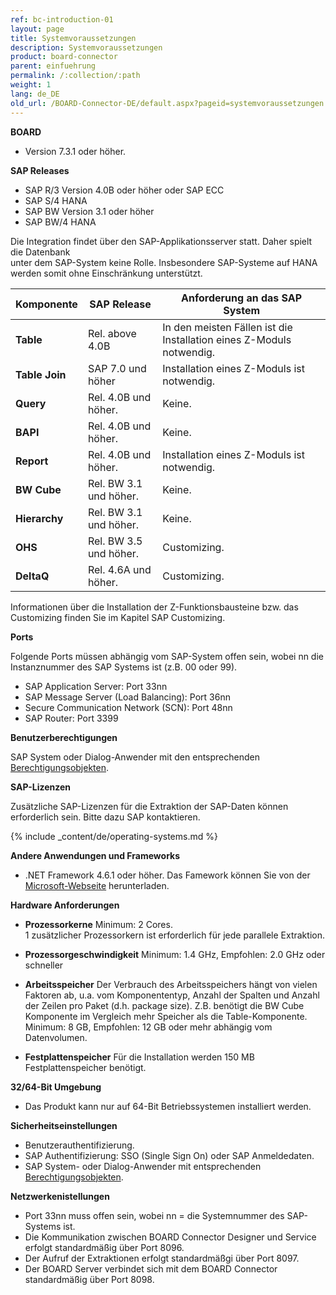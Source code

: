 ```yaml
---
ref: bc-introduction-01
layout: page
title: Systemvoraussetzungen
description: Systemvoraussetzungen
product: board-connector
parent: einfuehrung
permalink: /:collection/:path
weight: 1
lang: de_DE
old_url: /BOARD-Connector-DE/default.aspx?pageid=systemvoraussetzungen
---
```


**BOARD**
 	
- Version 7.3.1 oder höher.

**SAP Releases**
 	
- SAP R/3 Version 4.0B oder höher oder SAP ECC
- SAP S/4 HANA
- SAP BW Version 3.1 oder höher
- SAP BW/4 HANA

Die Integration findet über den SAP-Applikationsserver statt. Daher spielt die Datenbank <br>
unter dem SAP-System keine Rolle. Insbesondere SAP-Systeme auf HANA werden somit ohne Einschränkung unterstützt.

| Komponente    | SAP Release            | Anforderung an das SAP System                                        |
|---------------|------------------------|----------------------------------------------------------------------|
| **Table**     | Rel. above 4.0B        | In den meisten Fällen ist die Installation eines Z-Moduls notwendig. |
| **Table Join** | SAP 7.0 und höher     | Installation eines Z-Moduls ist notwendig. |
| **Query**     | Rel. 4.0B und höher.   | Keine.                                                               |
| **BAPI**      | Rel. 4.0B und höher.   | Keine.                                                               |
| **Report**    | Rel. 4.0B und höher.   | Installation eines Z-Moduls ist notwendig.                           |
| **BW Cube**   | Rel. BW 3.1 und höher. | Keine.                                                               |
| **Hierarchy** | Rel. BW 3.1 und höher. | Keine.                                                               |
| **OHS**       | Rel. BW 3.5 und höher. | Customizing.                                                         |
| **DeltaQ**    | Rel. 4.6A und höher.   | Customizing.                                                         |

Informationen über die Installation der Z-Funktionsbausteine bzw. das Customizing finden Sie im Kapitel SAP Customizing.

**Ports**

Folgende Ports müssen abhängig vom SAP-System offen sein,
wobei nn die Instanznummer des SAP Systems ist (z.B. 00 oder 99).

- SAP Application Server: Port 33nn
- SAP Message Server (Load Balancing): Port 36nn
- Secure Communication Network (SCN): Port 48nn
- SAP Router: Port 3399

**Benutzerberechtigungen**
 	
SAP System oder Dialog-Anwender mit den entsprechenden [Berechtigungsobjekten](https://my.theobald-software.com/index.php?/Knowledgebase/Article/View/7/67/authority-objects).

**SAP-Lizenzen**

Zusätzliche SAP-Lizenzen für die Extraktion der SAP-Daten können erforderlich sein. Bitte dazu SAP kontaktieren.

{% include _content/de/operating-systems.md %}

**Andere Anwendungen und Frameworks**

- .NET Framework 4.6.1 oder höher. Das Famework können Sie von der [Microsoft-Webseite](https://www.microsoft.com/de-de/download/details.aspx?id=49982) herunterladen.

**Hardware Anforderungen**
 	
- **Prozessorkerne**
	Minimum: 2 Cores.<br>
	1 zusätzlicher Prozessorkern ist erforderlich für jede parallele Extraktion.

- **Prozessorgeschwindigkeit**
	Minimum: 1.4 GHz, Empfohlen: 2.0 GHz oder schneller

- **Arbeitsspeicher**
	Der Verbrauch des Arbeitsspeichers hängt von vielen Faktoren ab, u.a. vom Komponententyp, Anzahl der Spalten und Anzahl der Zeilen pro Paket (d.h. package size). Z.B. benötigt die BW Cube Komponente im Vergleich mehr Speicher als die Table-Komponente.<br>
	Minimum: 8 GB, Empfohlen: 12 GB oder mehr abhängig vom Datenvolumen.

- **Festplattenspeicher**
	Für die Installation werden 150 MB Festplattenspeicher benötigt. 

**32/64-Bit Umgebung**
 	
- Das Produkt kann nur auf 64-Bit Betriebssystemen installiert werden.

**Sicherheitseinstellungen**
 	
- Benutzerauthentifizierung.
- SAP Authentifizierung: SSO (Single Sign On) oder SAP Anmeldedaten.
- SAP System- oder Dialog-Anwender mit entsprechenden [Berechtigungsobjekten](https://my.theobald-software.com/index.php?/Knowledgebase/Article/View/7/67/authority-objects).

**Netzwerkenistellungen**
 	
- Port 33nn muss offen sein, wobei nn = die Systemnummer des SAP-Systems ist.
- Die Kommunikation zwischen BOARD Connector Designer und Service erfolgt standardmäßig über Port 8096.
- Der Aufruf der Extraktionen erfolgt standardmäßgi über Port 8097.
- Der BOARD Server verbindet sich mit dem BOARD Connector standardmäßig über Port 8098.

